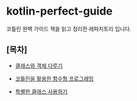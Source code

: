 # kotlin-perfect-guide
코틀린 완벽 가이드 책을 읽고 정리한 레파지토리 입니다. 

## [목차]

- [클래스와 객체 다루기](document/클래스와_객체_다루기.md)

- [코틀린을 활용한 함수형 프로그래밍](document/코틀린을_활용한_함수형_프로그래밍.md)

- [특별한 클래스 사용하기](document/특별한_클래스_사용하기.md)
